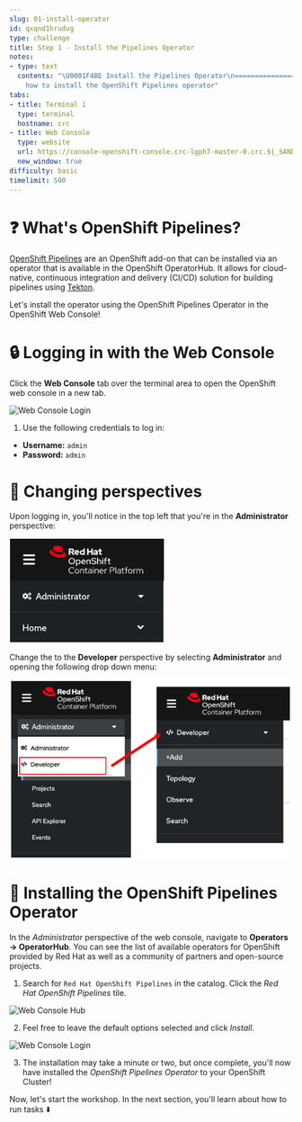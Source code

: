 ```yaml
---
slug: 01-install-operator
id: qxqnd1hrudvg
type: challenge
title: Step 1 - Install the Pipelines Operator
notes:
- type: text
  contents: "\U0001F4BE Install the Pipelines Operator\n=============================\n\nLearn
    how to install the OpenShift Pipelines operator"
tabs:
- title: Terminal 1
  type: terminal
  hostname: crc
- title: Web Console
  type: website
  url: https://console-openshift-console.crc-lgph7-master-0.crc.${_SANDBOX_ID}.instruqt.io
  new_window: true
difficulty: basic
timelimit: 500
---
```

❓ What's OpenShift Pipelines?
===============================

[OpenShift Pipelines](https://docs.openshift.com/container-platform/latest/cicd/pipelines/understanding-openshift-pipelines.html) are an OpenShift add-on that can be installed via an operator that is available in the OpenShift OperatorHub. It allows for cloud-native, continuous integration and delivery (CI/CD) solution for building pipelines using [Tekton](https://tekton.dev/).

Let's install the operator using the OpenShift Pipelines Operator in the OpenShift Web Console!

🔒 Logging in with the Web Console
===============================

Click the **Web Console** tab over the terminal area to open the OpenShift web console in a new tab.

![Web Console Login](https://raw.githubusercontent.com/openshift-instruqt/instruqt/master/assets/middleware/pipelines/web-console-login.png)

1. Use the following credentials to log in:

* **Username:** `admin`
* **Password:** `admin`

👀 Changing perspectives
========================

Upon logging in, you'll notice in the top left that you're in the **Administrator** perspective:

![Admin Perspective](../assets/admin-perspective.png)

Change the to the **Developer** perspective by selecting **Administrator** and opening the following drop down menu:

![Switch to Developer](../assets/change-to-developer.png)

💾 Installing the OpenShift Pipelines Operator
===============================
In the _Administrator_ perspective of the web console, navigate to **Operators → OperatorHub**. You can see the list of available operators for OpenShift provided by Red Hat as well as a community of partners and open-source projects.

1. Search for `Red Hat OpenShift Pipelines` in the catalog. Click the _Red Hat OpenShift Pipelines_ tile.

![Web Console Hub](https://raw.githubusercontent.com/openshift-instruqt/instruqt/master/assets/middleware/pipelines/web-console-hub.png)

2. Feel free to leave the default options selected and click _Install_.

![Web Console Login](https://raw.githubusercontent.com/openshift-instruqt/instruqt/master/assets/middleware/pipelines/web-console-settings.png)

3. The installation may take a minute or two, but once complete, you'll now have installed the *OpenShift Pipelines Operator* to your OpenShift Cluster!

Now, let's start the workshop. In the next section, you'll learn about how to run tasks ⬇️
